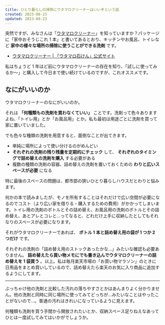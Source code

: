 ```yaml
---
title: ひとり暮らしの掃除にウタマロクリーナーはいいぞという話
created: 2023-08-23
updated: 2023-08-23
---
```


突然ですが、みなさんは「[ウタマロクリーナー](https://www.e-utamaro.com/products/cleaner)」を知っていますか？パッケージに「家中おそうじこれ 1 本」と書いてあるとおり、キッチンやお風呂、トイレなど **家中の様々な場所の掃除に使うことができる洗剤** です。

- [ウタマロクリーナー | 「ウタマロ石けん」公式サイト](https://www.e-utamaro.com/products/cleaner)

私はちょうど 1 年ほど前にウタマロクリーナーの存在を知り、「試しに使ってみるか～」と購入して今日まで使い続けているのですが、これオススメです。

## なにがいいのか

ウタマロクリーナーのなにがいいのか。

それは **「何種類もの洗剤を買わなくていい」** ことです。洗剤って色々ありますよね、「トイレ用」とか「お風呂用」とか。私も最初は用途ごとに洗剤を買って家に置いていました。

でも色々な種類の洗剤を用意すると、面倒なことが出てきます。

- 単純に場所によって使い分けるのがめんどい
- **それぞれの洗剤の残り残量を定期的にチェック** して、 **それぞれのタイミングで詰め替えの洗剤を購入** する必要がある
- 複数の種類の洗剤の容器、詰め替えの洗剤を置いておくための **わりと広いスペースが必要** になる

特に最後のスペースの問題は、都市部の狭いひとり暮らしハウスだとわりと悩みます。

何かの本で読みましたが、モノを所有することはそれだけで広い空間が必要になるのでコスト（より広い家を借りる・購入するための費用）がかかってしまいます。トイレ用の洗剤のボトルとその詰め替え、お風呂用の洗剤のボトルとその詰め替え、あとアレとコレと…ってなると、どれだけ上手に収納したとしてもそれなりのスペースが必要になります。

それがウタマロクリーナーであれば、 **ボトル 1 本と詰め替え用の袋が 1 つか 2 つだけ** です。

それぞれの洗剤の「詰め替え用のストックあったかな…」みたいな確認も必要ありません。 **詰め替えたら買い物メモにでも書き込んでウタマロクリーナーの詰め替えを 1 袋買う** 。以上。私は毎月楽天市場の「お買い物マラソン」のときに日用品をまとめ買いしているので、詰め替えたら楽天のお気に入り商品に追加するようにしてます。

---

ぶっちゃけ他の洗剤と比較した汚れの落ちやすさとかはあんまりよく分かりません。他の洗剤と同時に同じ場所に使ってみてどっちが…みたいなことはやったことがないので…。普通の汚れはきれいになっているように見えます。

何種類も洗剤を買う手間から開放されたいとか、収納スペース足りねえなあってひとは一度試してみてはいかがでしょうか。
